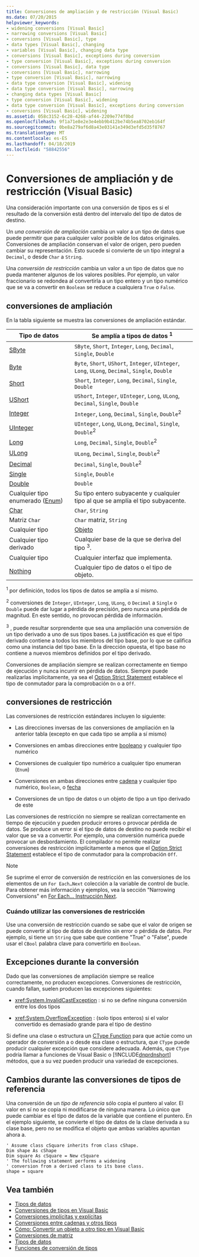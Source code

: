 ```yaml
---
title: Conversiones de ampliación y de restricción (Visual Basic)
ms.date: 07/20/2015
helpviewer_keywords:
- widening conversions [Visual Basic]
- narrowing conversions [Visual Basic]
- conversions [Visual Basic], type
- data types [Visual Basic], changing
- variables [Visual Basic], changing data type
- conversions [Visual Basic], exceptions during conversion
- type conversion [Visual Basic], exceptions during conversion
- conversions [Visual Basic], data type
- conversions [Visual Basic], narrowing
- type conversion [Visual Basic], narrowing
- data type conversion [Visual Basic], widening
- data type conversion [Visual Basic], narrowing
- changing data types [Visual Basic]
- type conversion [Visual Basic], widening
- data type conversion [Visual Basic], exceptions during conversion
- conversions [Visual Basic], widening
ms.assetid: 058c3152-6c28-4268-af44-2209e774f0bd
ms.openlocfilehash: 9f1a71e8e2e3e4ebb9b412be74b5ea8702eb164f
ms.sourcegitcommit: 0be8a279af6d8a43e03141e349d3efd5d35f8767
ms.translationtype: MT
ms.contentlocale: es-ES
ms.lasthandoff: 04/18/2019
ms.locfileid: "58842556"
---
```

# <a name="widening-and-narrowing-conversions-visual-basic"></a>Conversiones de ampliación y de restricción (Visual Basic)
Una consideración importante con una conversión de tipos es si el resultado de la conversión está dentro del intervalo del tipo de datos de destino.  
  
 Un *una conversión de ampliación* cambia un valor a un tipo de datos que puede permitir que para cualquier valor posible de los datos originales.  Conversiones de ampliación conservan el valor de origen, pero pueden cambiar su representación. Esto sucede si convierte de un tipo integral a `Decimal`, o desde `Char` a `String`.  
  
 Una *conversión de restricción* cambia un valor a un tipo de datos que no pueda mantener algunos de los valores posibles. Por ejemplo, un valor fraccionario se redondea al convertirla a un tipo entero y un tipo numérico que se va a convertir en `Boolean` se reduce a cualquiera `True` o `False`.  
  
## <a name="widening-conversions"></a>conversiones de ampliación  
 En la tabla siguiente se muestra las conversiones de ampliación estándar.  
  
|Tipo de datos|Se amplía a tipos de datos <sup>1</sup>|  
|---|---|  
|[SByte](../../../../visual-basic/language-reference/data-types/sbyte-data-type.md)|`SByte`, `Short`, `Integer`, `Long`, `Decimal`, `Single`, `Double`|  
|[Byte](../../../../visual-basic/language-reference/data-types/byte-data-type.md)|`Byte`, `Short`, `UShort`, `Integer`, `UInteger`, `Long`, `ULong`, `Decimal`, `Single`, `Double`|  
|[Short](../../../../visual-basic/language-reference/data-types/short-data-type.md)|`Short`, `Integer`, `Long`, `Decimal`, `Single`, `Double`|  
|[UShort](../../../../visual-basic/language-reference/data-types/ushort-data-type.md)|`UShort`, `Integer`, `UInteger`, `Long`, `ULong`, `Decimal`, `Single`, `Double`|  
|[Integer](../../../../visual-basic/language-reference/data-types/integer-data-type.md)|`Integer`, `Long`, `Decimal`, `Single`, `Double`<sup>2</sup>|  
|[UInteger](../../../../visual-basic/language-reference/data-types/uinteger-data-type.md)|`UInteger`, `Long`, `ULong`, `Decimal`, `Single`, `Double`<sup>2</sup>|  
|[Long](../../../../visual-basic/language-reference/data-types/long-data-type.md)|`Long`, `Decimal`, `Single`, `Double`<sup>2</sup>|  
|[ULong](../../../../visual-basic/language-reference/data-types/ulong-data-type.md)|`ULong`, `Decimal`, `Single`, `Double`<sup>2</sup>|  
|[Decimal](../../../../visual-basic/language-reference/data-types/decimal-data-type.md)|`Decimal`, `Single`, `Double`<sup>2</sup>|  
|[Single](../../../../visual-basic/language-reference/data-types/single-data-type.md)|`Single`, `Double`|  
|[Double](../../../../visual-basic/language-reference/data-types/double-data-type.md)|`Double`|  
|Cualquier tipo enumerado ([Enum](../../../../visual-basic/language-reference/statements/enum-statement.md))|Su tipo entero subyacente y cualquier tipo al que se amplía el tipo subyacente.|  
|[Char](../../../../visual-basic/language-reference/data-types/char-data-type.md)|`Char`, `String`|  
|Matriz `Char`|`Char` matriz, `String`|  
|Cualquier tipo|[Objeto](../../../../visual-basic/language-reference/data-types/object-data-type.md)|  
|Cualquier tipo derivado|Cualquier base de la que se deriva del tipo <sup>3</sup>.|  
|Cualquier tipo|Cualquier interfaz que implementa.|  
|[Nothing](../../../../visual-basic/language-reference/nothing.md)|Cualquier tipo de datos o el tipo de objeto.|  
  
 <sup>1</sup> por definición, todos los tipos de datos se amplía a sí mismo.  
  
 <sup>2</sup> conversiones de `Integer`, `UInteger`, `Long`, `ULong`, o `Decimal` a `Single` o `Double` puede dar lugar a pérdida de precisión, pero nunca una pérdida de magnitud. En este sentido, no provocan pérdida de información.  
  
 <sup>3</sup> , puede resultar sorprendente que sea una ampliación una conversión de un tipo derivado a uno de sus tipos bases. La justificación es que el tipo derivado contiene a todos los miembros del tipo base, por lo que se califica como una instancia del tipo base. En la dirección opuesta, el tipo base no contiene a nuevos miembros definidos por el tipo derivado.  
  
 Conversiones de ampliación siempre se realizan correctamente en tiempo de ejecución y nunca incurrir en pérdida de datos. Siempre puede realizarlas implícitamente, ya sea el [Option Strict Statement](../../../../visual-basic/language-reference/statements/option-strict-statement.md) establece el tipo de conmutador para la comprobación `On` o a `Off`.  
  
## <a name="narrowing-conversions"></a>conversiones de restricción  
 Las conversiones de restricción estándares incluyen lo siguiente:  
  
-   Las direcciones inversas de las conversiones de ampliación en la anterior tabla (excepto en que cada tipo se amplía a sí mismo)  
  
-   Conversiones en ambas direcciones entre [booleano](../../../../visual-basic/language-reference/data-types/boolean-data-type.md) y cualquier tipo numérico  
  
-   Conversiones de cualquier tipo numérico a cualquier tipo enumeran (`Enum`)  
  
-   Conversiones en ambas direcciones entre [cadena](../../../../visual-basic/language-reference/data-types/string-data-type.md) y cualquier tipo numérico, `Boolean`, o [fecha](../../../../visual-basic/language-reference/data-types/date-data-type.md)  
  
-   Conversiones de un tipo de datos o un objeto de tipo a un tipo derivado de este  
  
 Las conversiones de restricción no siempre se realizan correctamente en tiempo de ejecución y pueden producir errores o provocar pérdida de datos. Se produce un error si el tipo de datos de destino no puede recibir el valor que se va a convertir. Por ejemplo, una conversión numérica puede provocar un desbordamiento. El compilador no permite realizar conversiones de restricción implícitamente a menos que el [Option Strict Statement](../../../../visual-basic/language-reference/statements/option-strict-statement.md) establece el tipo de conmutador para la comprobación `Off`.  
  
> [!NOTE]
>  Se suprime el error de conversión de restricción en las conversiones de los elementos de un `For Each…Next` colección a la variable de control de bucle. Para obtener más información y ejemplos, vea la sección "Narrowing Conversions" en [For Each... Instrucción Next](../../../../visual-basic/language-reference/statements/for-each-next-statement.md).  
  
### <a name="when-to-use-narrowing-conversions"></a>Cuándo utilizar las conversiones de restricción  
 Use una conversión de restricción cuando se sabe que el valor de origen se puede convertir al tipo de datos de destino sin error o pérdida de datos. Por ejemplo, si tiene un `String` que sabe que contiene "True" o "False", puede usar el `CBool` palabra clave para convertirlo en `Boolean`.  
  
## <a name="exceptions-during-conversion"></a>Excepciones durante la conversión  
 Dado que las conversiones de ampliación siempre se realice correctamente, no producen excepciones. Conversiones de restricción, cuando fallan, suelen producen las excepciones siguientes:  
  
-   <xref:System.InvalidCastException> : si no se define ninguna conversión entre los dos tipos  
  
-   <xref:System.OverflowException> : (solo tipos enteros) si el valor convertido es demasiado grande para el tipo de destino  
  
 Si define una clase o estructura un [CType Function](../../../../visual-basic/language-reference/functions/ctype-function.md) para que actúe como un operador de conversión a o desde esa clase o estructura, que `CType` puede producir cualquier excepción que considere adecuada. Además, que `CType` podría llamar a funciones de Visual Basic o [!INCLUDE[dnprdnshort](~/includes/dnprdnshort-md.md)] métodos, que a su vez pueden producir una variedad de excepciones.  
  
## <a name="changes-during-reference-type-conversions"></a>Cambios durante las conversiones de tipos de referencia  
 Una conversión de un *tipo de referencia* sólo copia el puntero al valor. El valor en sí no se copia ni modificarse de ninguna manera. Lo único que puede cambiar es el tipo de datos de la variable que contiene el puntero. En el ejemplo siguiente, se convierte el tipo de datos de la clase derivada a su clase base, pero no se modifica el objeto que ambas variables apuntan ahora a.  
  
```  
' Assume class cSquare inherits from class cShape.  
Dim shape As cShape  
Dim square As cSquare = New cSquare  
' The following statement performs a widening  
' conversion from a derived class to its base class.  
shape = square  
```  
  
## <a name="see-also"></a>Vea también

- [Tipos de datos](../../../../visual-basic/programming-guide/language-features/data-types/index.md)
- [Conversiones de tipos en Visual Basic](../../../../visual-basic/programming-guide/language-features/data-types/type-conversions.md)
- [Conversiones implícitas y explícitas](../../../../visual-basic/programming-guide/language-features/data-types/implicit-and-explicit-conversions.md)
- [Conversiones entre cadenas y otros tipos](../../../../visual-basic/programming-guide/language-features/data-types/conversions-between-strings-and-other-types.md)
- [Cómo: Convertir un objeto a otro tipo en Visual Basic](../../../../visual-basic/programming-guide/language-features/data-types/how-to-convert-an-object-to-another-type.md)
- [Conversiones de matriz](../../../../visual-basic/programming-guide/language-features/data-types/array-conversions.md)
- [Tipos de datos](../../../../visual-basic/language-reference/data-types/index.md)
- [Funciones de conversión de tipos](../../../../visual-basic/language-reference/functions/type-conversion-functions.md)
